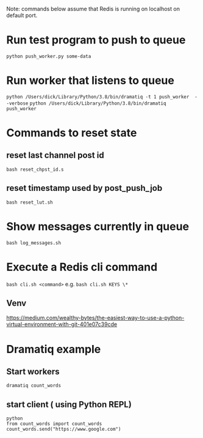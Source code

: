 
Note: commands below assume that Redis is running on localhost on default port.

# Run test program to push to queue
`python push_worker.py some-data`

# Run worker that listens to queue
`python /Users/dick/Library/Python/3.8/bin/dramatiq -t 1 push_worker  --verbose`
`python /Users/dick/Library/Python/3.8/bin/dramatiq push_worker`

# Commands to reset state
## reset last channel post id
`bash reset_chpst_id.s`

## reset timestamp used by post_push_job
`bash reset_lut.sh`

# Show messages currently in queue
`bash log_messages.sh`

# Execute a Redis cli command
`bash cli.sh <command>` e.g.  `bash cli.sh KEYS \*`

## Venv
https://medium.com/wealthy-bytes/the-easiest-way-to-use-a-python-virtual-environment-with-git-401e07c39cde

# Dramatiq example
## Start workers
`dramatiq count_words`

## start client ( using Python REPL)
```
python    
from count_words import count_words 
count_words.send("https://www.google.com")
```
